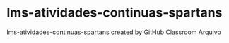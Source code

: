 # lms-atividades-continuas-spartans
lms-atividades-continuas-spartans created by GitHub Classroom
Arquivo
